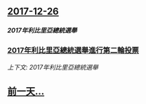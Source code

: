 ## [2017-12-26](/zh/news/2017/12/26/index.md)

##### 2017年利比里亞總統選舉
### [2017年利比里亞總統選舉進行第二輪投票 ](/zh/news/2017/12/26/2017年利比里亞總統選舉進行第二輪投票.md)
_上下文: 2017年利比里亞總統選舉_

## [前一天...](/zh/news/2017/12/25/index.md)

